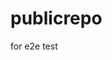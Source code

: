 # publicrepo
for e2e test








































































































































































































































































































































































































































































































































































































































































































































































































































































































































































































































































































































































































































































































































































































































































































































































































































































































































































































































































































































































































































































































































































































































































































































































































































































































































































































































































































































































































































































































































































































































































































































































































































